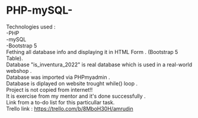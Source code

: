 # PHP-mySQL-
Technologies used : </br>
-PHP  </br>
-mySQL </br>
-Bootstrap 5 </br>
Fething all database info and displaying it in HTML Form . (Bootstrap 5 Table). </br>
Database "is_inventura_2022" is real database which is used in a real-world webshop . </br>
Database was imported via PHPmyadmin . </br>
Database is diplayed on website trought while() loop . </br>
Project is not copied from internet!! </br>
It is exercise from my mentor and it's done successfully .  </br>
Link from a to-do list for this particullar task. </br>
Trello link : https://trello.com/b/8MboH30H/amrudin </br>


